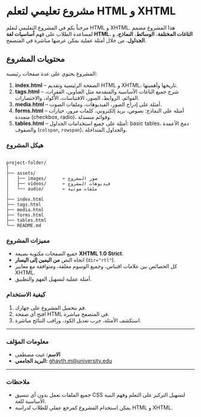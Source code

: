 
# مشروع تعليمي لتعلم HTML و XHTML

مرحباً بكم في المشروع التعليمي لتعلم HTML و XHTML. هذا المشروع مصمم لمساعدة الطلاب على فهم **أساسيات لغة HTML**، **التاغات المختلفة**، **الوسائط**، **النماذج**، و **الجداول**، من خلال أمثلة عملية يمكن عرضها مباشرة في المتصفح.

## محتويات المشروع

المشروع يحتوي على عدة صفحات رئيسية:

1. **index.html** – الصفحة الرئيسية وتقديم HTML و XHTML، تاريخها وأهميتها.  
2. **tags.html** – شرح جميع التاغات الأساسية والمتقدمة مثل العناوين، الفقرات، القوائم، الروابط، الصور، الاقتباسات، الأكواد، والاختصارات.  
3. **media.html** – أمثلة على إدراج الصور، الفيديوهات، وملفات الصوت.  
4. **forms.html** – أمثلة على النماذج: نصوص، بريد إلكتروني، كلمات مرور، خيارات متعددة (checkbox, radio)، وقوائم منسدلة.  
5. **tables.html** – أمثلة على جميع استخدامات الجداول: basic tables، دمج الأعمدة والصفوف (`colspan`, `rowspan`)، والجداول المتداخلة.

### هيكل المشروع

```

project-folder/
│
├── assets/
│   ├── images/      ← صور المشروع
│   ├── videos/      ← فيديوهات المشروع
│   └── audio/       ← ملفات صوتية
│
├── index.html
├── tags.html
├── media.html
├── forms.html
├── tables.html
└── README.md

```

### مميزات المشروع

- جميع الصفحات مكتوبة بصيغة **XHTML 1.0 Strict**.  
- اتجاه النص **من اليمين إلى اليسار** (`dir="rtl"`).  
- كل الخصائص بين علامات اقتباس، وجميع الوسوم مغلقة، ومتوافقة مع معايير XHTML.  
- أمثلة عملية لتسهيل الفهم والتطبيق.  

### كيفية الاستخدام

1. قم بتحميل المشروع على جهازك.  
2. افتح أي صفحة HTML في المتصفح مباشرة.  
3. استكشف الأمثلة، جرب تعديل الكود، وراقب النتائج مباشرة.  

---

### معلومات المؤلف

- **الاسم:** غيث مصطفى  
- **البريد الجامعي:** ghayth.m@university.edu  

---

### ملاحظات

- جميع الملفات تعمل بدون أي تنسيق CSS لتسهيل التركيز على التعلم وفهم البنية الأساسية للغة.  
- يمكن استخدام المشروع كمرجع عملي للطلاب لدراسة HTML و XHTML.
```

